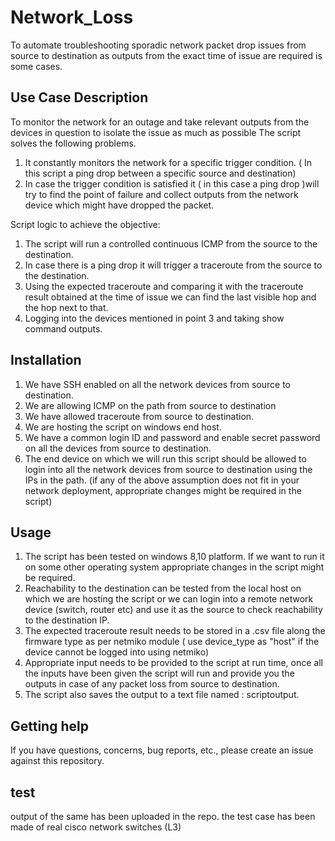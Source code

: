 # Network_Loss

To automate troubleshooting sporadic network packet drop issues from source to destination as outputs from the exact time of issue are required is some cases.

## Use Case Description
To monitor the network for an outage and take relevant outputs from the devices in question to isolate the issue as much as possible
The script solves the following problems.
1) It constantly monitors the network for a specific trigger condition. ( In this script a ping drop between a specific source and destination)
2) In case the trigger condition is satisfied it ( in this case a ping drop )will try to find the point of failure and collect outputs from the network device which might have dropped the packet.


Script logic to achieve the objective:
1) The script will run a controlled continuous ICMP from the source to the destination.
2) In case there is a ping drop it will trigger a traceroute from the source to the destination.
3) Using the expected traceroute and comparing it with the traceroute result obtained at the time of issue we can find the last visible hop and the hop next to that.
4) Logging into the devices mentioned in point 3 and taking show command outputs.

## Installation
1) We have SSH enabled on all the network devices from source to destination.
2) We are allowing ICMP on the path from source to destination
3) We have allowed traceroute from source to destination.
4) We are hosting the script on windows end host.
5) We have a common login ID and password and enable secret password on all the devices from source to destination.
6) The end device on which we will run this script should be allowed to login into all the network devices from source to destination using the IPs in the path.
(if any of the above assumption does not fit in your network deployment, appropriate changes might be required in the script)

## Usage
1) The script has been tested on windows 8,10 platform. If we want to run it on some other operating system appropriate changes in the script might be required.
2) Reachability to the destination can be tested from the local host on which we are hosting the script or we can login into a remote network device (switch, router etc) and use it as the source to check reachability to the destination IP.
3) The expected traceroute result needs to be stored in a .csv file along the firmware type as per netmiko module  ( use device_type as "host" if the device cannot be logged into using netmiko)
4) Appropriate input needs to be provided to the script at run time, once all the inputs have been given the script will run and provide you the outputs in case of any packet loss from source to destination.
5) The script also saves the output to a text file named : scriptoutput.


## Getting help

If you have questions, concerns, bug reports, etc., please create an issue against this repository.

## test

output of the same has been uploaded in the repo.
the test case has been made of real cisco network switches (L3)
